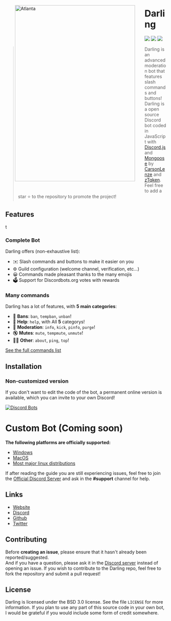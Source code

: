 <img width="375" height="550" align="left" style="float: left; margin: 30px;" alt="Atlanta" src="https://darling-bot.com/img/darling.png">  

# Darling

[![](https://img.shields.io/discord/846486018504130560.svg?logo=discord&colorB=7289DA&label=Darling%20Support)](https://darling-bot.com/support)
[![](https://img.shields.io/badge/discord.js-v13.2.0-blue.svg?logo=npm)](https://github.com/discordjs)
[![](https://www.codefactor.io/repository/github/darling-bot/discord-bot/badge/main)](https://www.codefactor.io/repository/github/darling-bot/discord-bot/overview/main)

> Darling is an advanced moderation bot that features slash commands and buttons!
Darling is a open source Discord bot coded in JavaScript with [Discord.js](https://discord.js.org) and [Mongoose](https://mongoosejs.com/docs/api.html) by [CarsonLenze](https://github.com/CarsonLenze/) and [zTqken](https://github.com/zTqken).  
Feel free to add a star ⭐ to the repository to promote the project!

## Features
t
### Complete Bot

Darling offers (non-exhaustive list):
*   ✉️ Slash commands and buttons to make it easier on you
*   ⚙️ Guild configuration (welcome channel, verification, etc...)
*   😀 Commands made pleasant thanks to the many emojis
*   🗳️ Support for Discordbots.org votes with rewards

### Many commands

Darling has a lot of features, with **5 main categories**:

*   🤡 **Bans**: `ban`, `tempban`, `unban`! 
*   🤔 **Help**: `help`, with All **5** categorys! 
*   🚓 **Moderation**: `info`, `kick`, `pinfo`, `purge`! 
*   🔇 **Mutes**: `mute`, `tempmute`, `unmute`! 
*   👩‍💼 **Other**: `about`, `ping`, `top`! 

[See the full commands list](https://darling-bot.com/)

## Installation

### Non-customized version

If you don't want to edit the code of the bot, a permanent online version is available, which you can invite to your own Discord!   

[![Discord Bots](https://discordbots.org/api/widget/842516423850721300.svg)](https://discordbots.org/bot/842516423850721300)

# Custom Bot (Coming soon)

**The following platforms are officially supported:** 

- [Windows](https://google.com)
- [MacOS](https://google.com)
- [Most major linux distributions](https://google.com)

If after reading the guide you are still experiencing issues, feel free to join the
[Official Discord Server](https://darling-bot.com/support) and ask in the **#support** channel for help.

## Links

*   [Website](https://www.darling-bot.com)
*   [Discord](https://darling-bot.com/support)
*   [Github](https://github.com/darling-bot/Discord-Bot)
*   [Twitter](https://twitter.com/DarIing_Bot)

## Contributing

Before **creating an issue**, please ensure that it hasn't already been reported/suggested.   
And if you have a question, please ask it in the [Discord server](https://darling-bot.com/support) instead of opening an issue.
If you wish to contribute to the Darling repo, feel free to fork the repository and submit a pull request!

## License

Darling is licensed under the BSD 3.0 license. See the file `LICENSE` for more information. If you plan to use any part of this source code in your own bot, I would be grateful if you would include some form of credit somewhere.
